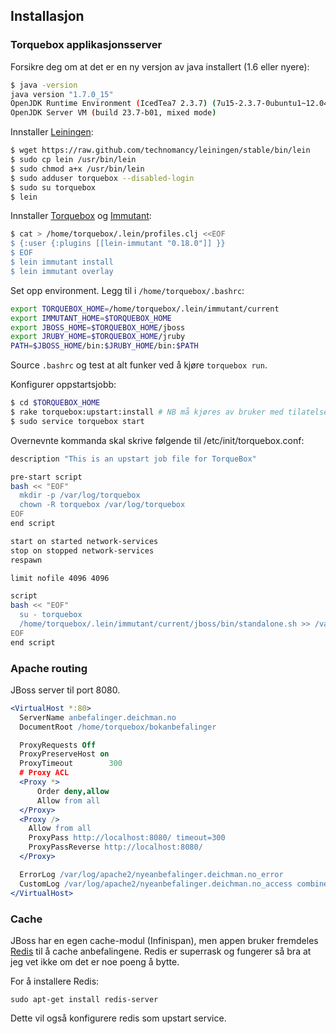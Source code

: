 ## Installasjon

### Torquebox applikasjonsserver
Forsikre deg om at det er en ny versjon av java installert (1.6 eller nyere):

```bash
$ java -version
java version "1.7.0_15"
OpenJDK Runtime Environment (IcedTea7 2.3.7) (7u15-2.3.7-0ubuntu1~12.04.1)
OpenJDK Server VM (build 23.7-b01, mixed mode)
```

Innstaller [Leiningen](http://leiningen.org/):

```bash
$ wget https://raw.github.com/technomancy/leiningen/stable/bin/lein
$ sudo cp lein /usr/bin/lein
$ sudo chmod a+x /usr/bin/lein
$ sudo adduser torquebox --disabled-login
$ sudo su torquebox
$ lein
```

Innstaller [Torquebox](http://torquebox.org) og [Immutant](http://immutang.org):

```bash
$ cat > /home/torquebox/.lein/profiles.clj <<EOF
$ {:user {:plugins [[lein-immutant "0.18.0"]] }}
$ EOF
$ lein immutant install
$ lein immutant overlay
```

Set opp environment. Legg til i `/home/torquebox/.bashrc`:

```bash
export TORQUEBOX_HOME=/home/torquebox/.lein/immutant/current
export IMMUTANT_HOME=$TORQUEBOX_HOME
export JBOSS_HOME=$TORQUEBOX_HOME/jboss
export JRUBY_HOME=$TORQUEBOX_HOME/jruby
PATH=$JBOSS_HOME/bin:$JRUBY_HOME/bin:$PATH
```

Source `.bashrc` og test at alt funker ved å kjøre `torquebox run`.

Konfigurer oppstartsjobb:

```bash
$ cd $TORQUEBOX_HOME
$ rake torquebox:upstart:install # NB må kjøres av bruker med tilatelse til å skrive til /etc/init.
$ sudo service torquebox start
```

Overnevnte kommanda skal skrive følgende til /etc/init/torquebox.conf:

```bash
description "This is an upstart job file for TorqueBox"

pre-start script
bash << "EOF"
  mkdir -p /var/log/torquebox
  chown -R torquebox /var/log/torquebox
EOF
end script

start on started network-services
stop on stopped network-services
respawn

limit nofile 4096 4096

script
bash << "EOF"
  su - torquebox
  /home/torquebox/.lein/immutant/current/jboss/bin/standalone.sh >> /var/log/torquebox/torquebox.log 2>&1
EOF
end script
```


### Apache routing
JBoss server til port 8080.

```apache
<VirtualHost *:80>
  ServerName anbefalinger.deichman.no
  DocumentRoot /home/torquebox/bokanbefalinger

  ProxyRequests Off
  ProxyPreserveHost on
  ProxyTimeout        300
  # Proxy ACL
  <Proxy *>
      Order deny,allow
      Allow from all
  </Proxy>
  <Proxy />
    Allow from all
    ProxyPass http://localhost:8080/ timeout=300
    ProxyPassReverse http://localhost:8080/
  </Proxy>

  ErrorLog /var/log/apache2/nyeanbefalinger.deichman.no_error
  CustomLog /var/log/apache2/nyeanbefalinger.deichman.no_access combined
</VirtualHost>
```

### Cache
JBoss har en egen cache-modul (Infinispan), men appen bruker fremdeles [Redis](http://redis.io/) til å cache anbefalingene. Redis er superrask og fungerer så bra at jeg vet ikke om det er noe poeng å bytte.

For å installere Redis:
```shell
sudo apt-get install redis-server
```
Dette vil også konfigurere redis som upstart service.
